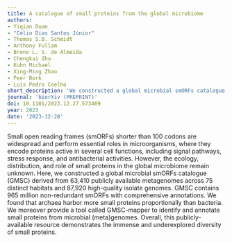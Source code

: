 ```yaml
---
title: A catalogue of small proteins from the global microbiome
authors:
- Yiqian Duan
- "Célio Dias Santos Júnior"
- Thomas S.B. Schmidt
- Anthony Fullam
- Breno L. S. de Almeida
- Chengkai Zhu
- Kuhn Michael
- Xing-Ming Zhao
- Peer Bork
- Luis Pedro Coelho
short_description: 'We constructed a global microbial smORFs catalogue (GMSC), demonstrating the immense and underexplored diversity of small proteins in the microbiome.'
journal: 'biorXiv (PREPRINT)'
doi: 10.1101/2023.12.27.573469
year: 2023
date: '2023-12-28'
---
```

Small open reading frames (smORFs) shorter than 100 codons are widespread and perform essential roles in microorganisms, where they encode proteins active in several cell functions, including signal pathways, stress response, and antibacterial activities. However, the ecology, distribution, and role of small proteins in the global microbiome remain unknown. Here, we constructed a global microbial smORFs catalogue (GMSC) derived from 63,410 publicly available metagenomes across 75 distinct habitats and 87,920 high-quality isolate genomes. GMSC contains 965 million non-redundant smORFs with comprehensive annotations. We found that archaea harbor more small proteins proportionally than bacteria. We moreover provide a tool called GMSC-mapper to identify and annotate small proteins from microbial (meta)genomes. Overall, this publicly-available resource demonstrates the immense and underexplored diversity of small proteins.
